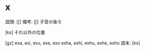 # x

語頭: [ʃ]
備考: [ʃ]
子音の後ろ

[ks]
それ以外の位置

[gz]
exa, exi, exu, exe, exo
exha, exhi, exhu, exhe, exho
語末: [ks]